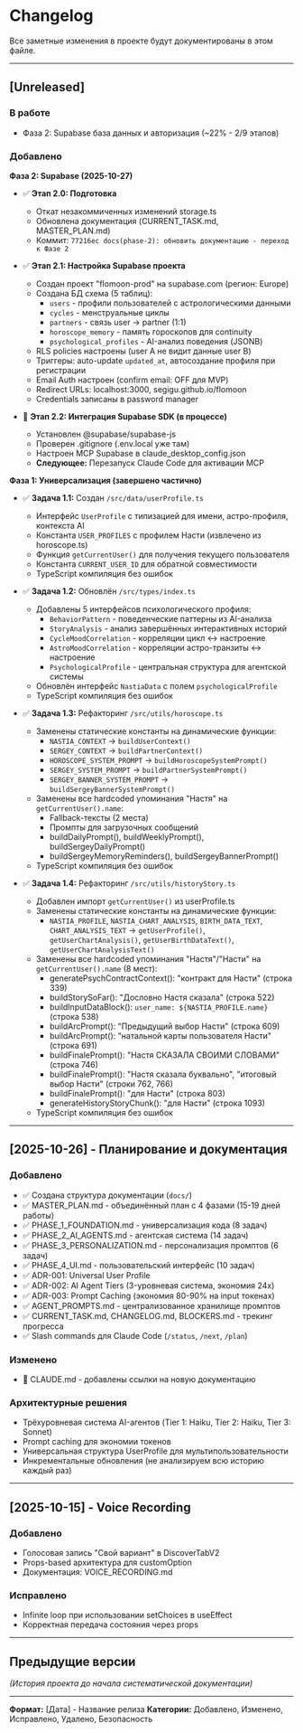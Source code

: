 # Changelog

Все заметные изменения в проекте будут документированы в этом файле.

---

## [Unreleased]

### В работе
- Фаза 2: Supabase база данных и авторизация (~22% - 2/9 этапов)

### Добавлено

**Фаза 2: Supabase (2025-10-27)**

- ✅ **Этап 2.0: Подготовка**
  - Откат незакоммиченных изменений storage.ts
  - Обновлена документация (CURRENT_TASK.md, MASTER_PLAN.md)
  - Коммит: `77216ec docs(phase-2): обновить документацию - переход к Фазе 2`

- ✅ **Этап 2.1: Настройка Supabase проекта**
  - Создан проект "flomoon-prod" на supabase.com (регион: Europe)
  - Создана БД схема (5 таблиц):
    - `users` - профили пользователей с астрологическими данными
    - `cycles` - менструальные циклы
    - `partners` - связь user → partner (1:1)
    - `horoscope_memory` - память гороскопов для continuity
    - `psychological_profiles` - AI-анализ поведения (JSONB)
  - RLS policies настроены (user A не видит данные user B)
  - Триггеры: auto-update `updated_at`, автосоздание профиля при регистрации
  - Email Auth настроен (confirm email: OFF для MVP)
  - Redirect URLs: localhost:3000, segigu.github.io/flomoon
  - Credentials записаны в password manager

- 🔄 **Этап 2.2: Интеграция Supabase SDK (в процессе)**
  - Установлен @supabase/supabase-js
  - Проверен .gitignore (.env.local уже там)
  - Настроен MCP Supabase в claude_desktop_config.json
  - **Следующее:** Перезапуск Claude Code для активации MCP

**Фаза 1: Универсализация (завершено частично)**

- ✅ **Задача 1.1:** Создан `/src/data/userProfile.ts`
  - Интерфейс `UserProfile` с типизацией для имени, астро-профиля, контекста AI
  - Константа `USER_PROFILES` с профилем Насти (извлечено из horoscope.ts)
  - Функция `getCurrentUser()` для получения текущего пользователя
  - Константа `CURRENT_USER_ID` для обратной совместимости
  - TypeScript компиляция без ошибок

- ✅ **Задача 1.2:** Обновлён `/src/types/index.ts`
  - Добавлены 5 интерфейсов психологического профиля:
    - `BehaviorPattern` - поведенческие паттерны из AI-анализа
    - `StoryAnalysis` - анализ завершённых интерактивных историй
    - `CycleMoodCorrelation` - корреляции цикл ↔ настроение
    - `AstroMoodCorrelation` - корреляции астро-транзиты ↔ настроение
    - `PsychologicalProfile` - центральная структура для агентской системы
  - Обновлён интерфейс `NastiaData` с полем `psychologicalProfile`
  - TypeScript компиляция без ошибок

- ✅ **Задача 1.3:** Рефакторинг `/src/utils/horoscope.ts`
  - Заменены статические константы на динамические функции:
    - `NASTIA_CONTEXT` → `buildUserContext()`
    - `SERGEY_CONTEXT` → `buildPartnerContext()`
    - `HOROSCOPE_SYSTEM_PROMPT` → `buildHoroscopeSystemPrompt()`
    - `SERGEY_SYSTEM_PROMPT` → `buildPartnerSystemPrompt()`
    - `SERGEY_BANNER_SYSTEM_PROMPT` → `buildSergeyBannerSystemPrompt()`
  - Заменены все hardcoded упоминания "Настя" на `getCurrentUser().name`:
    - Fallback-тексты (2 места)
    - Промпты для загрузочных сообщений
    - buildDailyPrompt(), buildWeeklyPrompt(), buildSergeyDailyPrompt()
    - buildSergeyMemoryReminders(), buildSergeyBannerPrompt()
  - TypeScript компиляция без ошибок

- ✅ **Задача 1.4:** Рефакторинг `/src/utils/historyStory.ts`
  - Добавлен импорт `getCurrentUser()` из userProfile.ts
  - Заменены статические константы на динамические функции:
    - `NASTIA_PROFILE`, `NASTIA_CHART_ANALYSIS`, `BIRTH_DATA_TEXT`, `CHART_ANALYSIS_TEXT` →
      `getUserProfile()`, `getUserChartAnalysis()`, `getUserBirthDataText()`, `getUserChartAnalysisText()`
  - Заменены все hardcoded упоминания "Настя"/"Насти" на `getCurrentUser().name` (8 мест):
    - generatePsychContractContext(): "контракт для Насти" (строка 339)
    - buildStorySoFar(): "Дословно Настя сказала" (строка 522)
    - buildInputDataBlock(): `user_name: ${NASTIA_PROFILE.name}` (строка 538)
    - buildArcPrompt(): "Предыдущий выбор Насти" (строка 609)
    - buildArcPrompt(): "натальной карты пользователя Насти" (строка 691)
    - buildFinalePrompt(): "Настя СКАЗАЛА СВОИМИ СЛОВАМИ" (строка 746)
    - buildFinalePrompt(): "Настя сказала буквально", "итоговый выбор Насти" (строки 762, 766)
    - buildFinalePrompt(): "для Насти" (строка 803)
    - generateHistoryStoryChunk(): "для Насти" (строка 1093)
  - TypeScript компиляция без ошибок

---

## [2025-10-26] - Планирование и документация

### Добавлено
- ✅ Создана структура документации (`docs/`)
- ✅ MASTER_PLAN.md - объединённый план с 4 фазами (15-19 дней работы)
- ✅ PHASE_1_FOUNDATION.md - универсализация кода (8 задач)
- ✅ PHASE_2_AI_AGENTS.md - агентская система (14 задач)
- ✅ PHASE_3_PERSONALIZATION.md - персонализация промптов (6 задач)
- ✅ PHASE_4_UI.md - пользовательский интерфейс (10 задач)
- ✅ ADR-001: Universal User Profile
- ✅ ADR-002: AI Agent Tiers (3-уровневая система, экономия 24x)
- ✅ ADR-003: Prompt Caching (экономия 80-90% на input токенах)
- ✅ AGENT_PROMPTS.md - централизованное хранилище промптов
- ✅ CURRENT_TASK.md, CHANGELOG.md, BLOCKERS.md - трекинг прогресса
- ✅ Slash commands для Claude Code (`/status`, `/next`, `/plan`)

### Изменено
- 🔄 CLAUDE.md - добавлены ссылки на новую документацию

### Архитектурные решения
- Трёхуровневая система AI-агентов (Tier 1: Haiku, Tier 2: Haiku, Tier 3: Sonnet)
- Prompt caching для экономии токенов
- Универсальная структура UserProfile для мультипользовательности
- Инкрементальные обновления (не анализируем всю историю каждый раз)

---

## [2025-10-15] - Voice Recording

### Добавлено
- Голосовая запись "Свой вариант" в DiscoverTabV2
- Props-based архитектура для customOption
- Документация: VOICE_RECORDING.md

### Исправлено
- Infinite loop при использовании setChoices в useEffect
- Корректная передача состояния через props

---

## Предыдущие версии

_(История проекта до начала систематической документации)_

---

**Формат:** [Дата] - Название релиза
**Категории:** Добавлено, Изменено, Исправлено, Удалено, Безопасность
